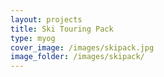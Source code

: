 ```yaml
---
layout: projects
title: Ski Touring Pack
type: myog
cover_image: /images/skipack.jpg
image_folder: /images/skipack/
---
```


